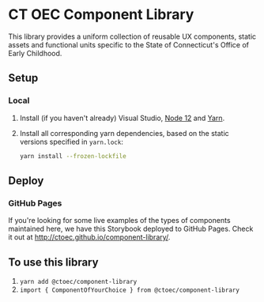 # CT OEC Component Library
This library provides a uniform collection of reusable UX components, static assets and functional units specific to the State of Connecticut's Office of Early Childhood.

## Setup

### Local
1. Install (if you haven't already) Visual Studio, [Node 12](https://nodejs.org/en/download/) and [Yarn](https://yarnpkg.com/lang/en/docs/install/).

1. Install all corresponding yarn dependencies, based on the static versions specified in `yarn.lock`:
    ```.sh
    yarn install --frozen-lockfile
    ```

## Deploy

### GitHub Pages
If you're looking for some live examples of the types of components maintained here, we have this Storybook deployed to GitHub Pages.  Check it out at http://ctoec.github.io/component-library/.

## To use this library

1. `yarn add @ctoec/component-library`
1. `import { ComponentOfYourChoice } from @ctoec/component-library`
